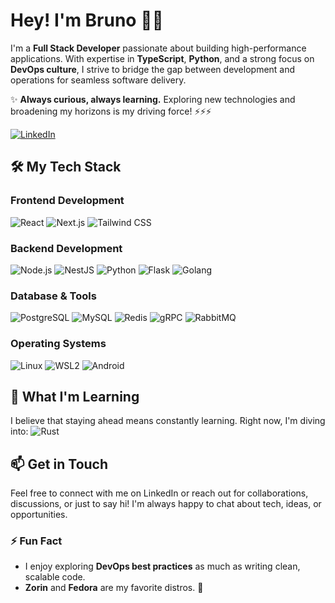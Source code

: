 # Hey! I'm Bruno 👋😃

I'm a **Full Stack Developer** passionate about building high-performance applications. With expertise in **TypeScript**, **Python**, and a strong focus on **DevOps culture**, I strive to bridge the gap between development and operations for seamless software delivery.

✨ **Always curious, always learning.** Exploring new technologies and broadening my horizons is my driving force! ⚡⚡⚡

[![LinkedIn](https://img.shields.io/badge/LinkedIn-%230077B5.svg?style=for-the-badge&logo=linkedin&logoColor=white&link=https://www.linkedin.com/in/brunomachado29/)](https://www.linkedin.com/in/brunomachado29/)

## 🛠️ My Tech Stack

### **Frontend Development**
![React](https://img.shields.io/badge/React-20232A?style=for-the-badge&logo=react&logoColor=61DAFB)
![Next.js](https://img.shields.io/badge/Next.js-black?style=for-the-badge&logo=next.js&logoColor=white)
![Tailwind CSS](https://img.shields.io/badge/Tailwind_CSS-38B2AC?style=for-the-badge&logo=tailwind-css&logoColor=white)

### **Backend Development**
![Node.js](https://img.shields.io/badge/Node.js-43853D?style=for-the-badge&logo=node.js&logoColor=white)
![NestJS](https://img.shields.io/badge/nestjs-%23E0234E.svg?style=for-the-badge&logo=nestjs&logoColor=white)
![Python](https://img.shields.io/badge/Python-3776AB?style=for-the-badge&logo=python&logoColor=white)
![Flask](https://img.shields.io/badge/Flask-000000?style=for-the-badge&logo=flask&logoColor=white)
![Golang](https://img.shields.io/badge/Go-00ADD8?style=for-the-badge&logo=go&logoColor=white)

### **Database & Tools**
![PostgreSQL](https://img.shields.io/badge/PostgreSQL-316192?style=for-the-badge&logo=postgresql&logoColor=white)
![MySQL](https://img.shields.io/badge/MySQL-4479A1?style=for-the-badge&logo=mysql&logoColor=white)
![Redis](https://img.shields.io/badge/Redis-DC382D?style=for-the-badge&logo=redis&logoColor=white)
![gRPC](https://img.shields.io/badge/gRPC-4285F4?style=for-the-badge&logo=grpc&logoColor=white)
![RabbitMQ](https://img.shields.io/badge/RabbitMQ-FF6600?style=for-the-badge&logo=rabbitmq&logoColor=white)

### **Operating Systems**
![Linux](https://img.shields.io/badge/Linux-FCC624?style=for-the-badge&logo=linux&logoColor=black)
![WSL2](https://img.shields.io/badge/WSL2-0a97f5?style=for-the-badge&logo=windows&logoColor=white)
![Android](https://img.shields.io/badge/Android-3DDC84?style=for-the-badge&logo=android&logoColor=white)

## 🌱 What I'm Learning

I believe that staying ahead means constantly learning. Right now, I'm diving into:
![Rust](https://img.shields.io/badge/Rust-000000?style=for-the-badge&logo=rust&logoColor=white)

## 📫 Get in Touch
Feel free to connect with me on LinkedIn or reach out for collaborations, discussions, or just to say hi! I'm always happy to chat about tech, ideas, or opportunities. 

### ⚡ Fun Fact
- I enjoy exploring **DevOps best practices** as much as writing clean, scalable code.
- **Zorin** and **Fedora** are my favorite distros. 🐧
